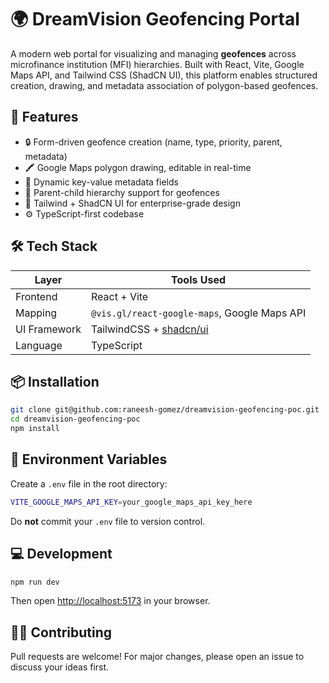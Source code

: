 # 🌍 DreamVision Geofencing Portal

A modern web portal for visualizing and managing **geofences** across microfinance institution (MFI) hierarchies. Built with React, Vite, Google Maps API, and Tailwind CSS (ShadCN UI), this platform enables structured creation, drawing, and metadata association of polygon-based geofences.

## 🚀 Features

- 🔒 Form-driven geofence creation (name, type, priority, parent, metadata)
- 🖍️ Google Maps polygon drawing, editable in real-time
- 🧠 Dynamic key-value metadata fields
- 🧭 Parent-child hierarchy support for geofences
- 🎨 Tailwind + ShadCN UI for enterprise-grade design
- ⚙️ TypeScript-first codebase

## 🛠️ Tech Stack

| Layer        | Tools Used                             |
|--------------|-----------------------------------------|
| Frontend     | React + Vite                            |
| Mapping      | `@vis.gl/react-google-maps`, Google Maps API |
| UI Framework | TailwindCSS + [shadcn/ui](https://ui.shadcn.com) |
| Language     | TypeScript                              |

## 📦 Installation

```bash
git clone git@github.com:raneesh-gomez/dreamvision-geofencing-poc.git
cd dreamvision-geofencing-poc
npm install
```

## 🔑 Environment Variables

Create a `.env` file in the root directory:

```bash
VITE_GOOGLE_MAPS_API_KEY=your_google_maps_api_key_here
```

Do **not** commit your `.env` file to version control.

## 💻 Development

```bash
npm run dev
```

Then open [http://localhost:5173](http://localhost:5173) in your browser.

## 🧑‍💻 Contributing

Pull requests are welcome! For major changes, please open an issue to discuss your ideas first.
